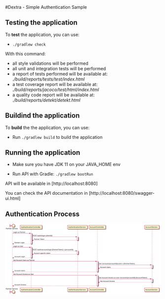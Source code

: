 #Dextra - Simple Authentication Sample

## Testing the application

To **test** the application, you can use:

- ```./gradlew check```

With this command:
- all style validations will be performed
- all unit and integration tests will be performed
- a report of tests performed will be available at: *./build/reports/tests/test/index.html*
- a test coverage report will be available at: *./build/reports/jacoco/test/html/index.html*
- a quality code report will be available at: *./build/reports/detekt/detekt.html*

## Buildind the application

To **build** the the application, you can use:

- Run ```./gradlew build``` to build the application

## Running the application

- Make sure you have JDK 11 on your JAVA_HOME env

- Run API with Gradle: ```./gradlew bootRun ```

API will be available in [http://localhost:8080]

You can check the API documentation in [http://localhost:8080/swagger-ui.html]

## Authentication Process

![](images/authDiagram.svg)